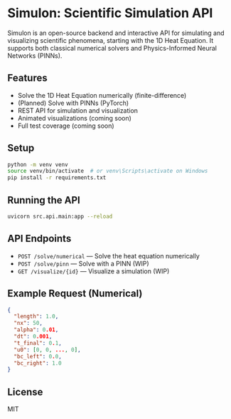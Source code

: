 # Simulon: Scientific Simulation API

Simulon is an open-source backend and interactive API for simulating and visualizing scientific phenomena, starting with the 1D Heat Equation. It supports both classical numerical solvers and Physics-Informed Neural Networks (PINNs).

## Features
- Solve the 1D Heat Equation numerically (finite-difference)
- (Planned) Solve with PINNs (PyTorch)
- REST API for simulation and visualization
- Animated visualizations (coming soon)
- Full test coverage (coming soon)

## Setup
```bash
python -m venv venv
source venv/bin/activate  # or venv\Scripts\activate on Windows
pip install -r requirements.txt
```

## Running the API
```bash
uvicorn src.api.main:app --reload
```

## API Endpoints
- `POST /solve/numerical` — Solve the heat equation numerically
- `POST /solve/pinn` — Solve with a PINN (WIP)
- `GET /visualize/{id}` — Visualize a simulation (WIP)

## Example Request (Numerical)
```json
{
  "length": 1.0,
  "nx": 50,
  "alpha": 0.01,
  "dt": 0.001,
  "t_final": 0.1,
  "u0": [0, 0, ..., 0],
  "bc_left": 0.0,
  "bc_right": 1.0
}
```

## License
MIT
